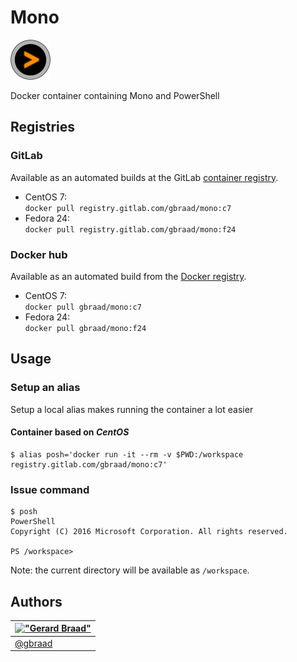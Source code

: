 Mono
====

!["Prompt"](https://raw.githubusercontent.com/gbraad/assets/gh-pages/icons/prompt-icon-64.png)


Docker container containing Mono and PowerShell

## Registries

### GitLab

Available as an automated builds at the GitLab [container registry](https://gitlab.com/gbraad/mono/container_registry).

  * CentOS 7:  
    `docker pull registry.gitlab.com/gbraad/mono:c7`
  * Fedora 24:  
    `docker pull registry.gitlab.com/gbraad/mono:f24`


### Docker hub

Available as an automated build from the [Docker registry](https://hub.docker.com/r/gbraad/mono/).

  * CentOS 7:  
    `docker pull gbraad/mono:c7`
  * Fedora 24:  
    `docker pull gbraad/mono:f24`


Usage
-----


### Setup an alias

Setup a local alias makes running the container a lot easier


#### Container based on _CentOS_

```
$ alias posh='docker run -it --rm -v $PWD:/workspace registry.gitlab.com/gbraad/mono:c7'
```


### Issue command

```
$ posh
PowerShell 
Copyright (C) 2016 Microsoft Corporation. All rights reserved.

PS /workspace> 
```

Note: the current directory will be available as `/workspace`.


Authors
-------

| [!["Gerard Braad"](http://gravatar.com/avatar/e466994eea3c2a1672564e45aca844d0.png?s=60)](http://gbraad.nl "Gerard Braad <me@gbraad.nl>") |
|---|
| [@gbraad](https://twitter.com/gbraad)  |
